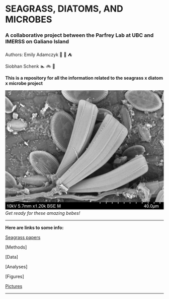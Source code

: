 # SEAGRASS, DIATOMS, AND MICROBES
### A collaborative project between the Parfrey Lab at UBC and IMERSS on Galiano Island

Authors:
Emily Adamczyk :ocean: :sunrise_over_mountains: :tent:

Siobhan Schenk :swimmer: :bike: :runner:


**This is a repository for all the information related to the seagrass x diatom x microbe project**


![](https://github.com/eadamczyk/seagrass_diatoms_microbes/blob/master/pictures/diatoms_on_seagrass_SEM.jpg)
*Get ready for these amazing bebes!*

---------------------------------------------------------------------------------------------------------------------------------

**Here are links to some info:**

[Seagrass papers](https://github.com/eadamczyk/seagrass_diatoms_microbes/tree/master/papers)

[Methods]

[Data]

[Analyses]

[Figures]

[Pictures](https://github.com/eadamczyk/seagrass_diatoms_microbes/tree/master/pictures)

---------------------------------------------------------------------------------------------------------------------------------

